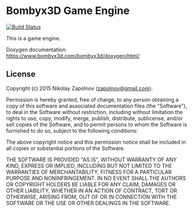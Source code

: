 ﻿
Bombyx3D Game Engine
====================

<a href="https://travis-ci.org/bombyx3d/bombyx3d" target="_blank">
 <img src="https://travis-ci.org/bombyx3d/bombyx3d.svg?branch=master" alt="Build Status" />
</a>

This is a game engine.

Doxygen documentation: <a href="http://www.bombyx3d.com/bombyx3d/doxygen/html/"
    target="_blank">https://www.bombyx3d.com/bombyx3d/doxygen/html/</a>

License
-------

Copyright (c) 2015 Nikolay Zapolnov (zapolnov@gmail.com).

Permission is hereby granted, free of charge, to any person obtaining a copy
of this software and associated documentation files (the "Software"), to deal
in the Software without restriction, including without limitation the rights
to use, copy, modify, merge, publish, distribute, sublicense, and/or sell
copies of the Software, and to permit persons to whom the Software is
furnished to do so, subject to the following conditions:

The above copyright notice and this permission notice shall be included in
all copies or substantial portions of the Software.

THE SOFTWARE IS PROVIDED "AS IS", WITHOUT WARRANTY OF ANY KIND, EXPRESS OR
IMPLIED, INCLUDING BUT NOT LIMITED TO THE WARRANTIES OF MERCHANTABILITY,
FITNESS FOR A PARTICULAR PURPOSE AND NONINFRINGEMENT. IN NO EVENT SHALL THE
AUTHORS OR COPYRIGHT HOLDERS BE LIABLE FOR ANY CLAIM, DAMAGES OR OTHER
LIABILITY, WHETHER IN AN ACTION OF CONTRACT, TORT OR OTHERWISE, ARISING FROM,
OUT OF OR IN CONNECTION WITH THE SOFTWARE OR THE USE OR OTHER DEALINGS IN
THE SOFTWARE.
